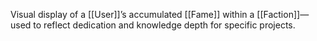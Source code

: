 Visual display of a [[User]]’s accumulated [[Fame]] within a [[Faction]]—used to reflect dedication and knowledge depth for specific projects.